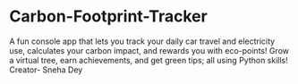 # Carbon-Footprint-Tracker
A fun console app that lets you track your daily car travel and electricity use, calculates your carbon impact, and rewards you with eco-points! Grow a virtual tree, earn achievements, and get green tips; all using Python skills!
<br>
Creator- Sneha Dey
